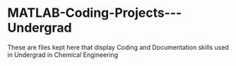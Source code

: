 # MATLAB-Coding-Projects---Undergrad
These are files kept here that display Coding and Documentation skills used in Undergrad in Chemical Engineering
